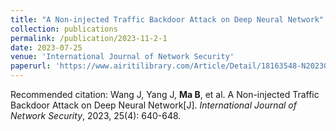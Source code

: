 ```yaml
---
title: "A Non-injected Traffic Backdoor Attack on Deep Neural Network"
collection: publications
permalink: /publication/2023-11-2-1
date: 2023-07-25
venue: 'International Journal of Network Security'
paperurl: 'https://www.airitilibrary.com/Article/Detail/18163548-N202306300014-00011'
---
```


Recommended citation: Wang J, Yang J, **Ma B**, et al. A Non-injected Traffic Backdoor Attack on Deep Neural Network[J]. *International Journal of Network Security*, 2023, 25(4): 640-648.




